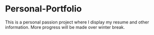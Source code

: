 # Personal-Portfolio

This is a personal passion project where I display my resume and other information. More progress will be made over winter break.

